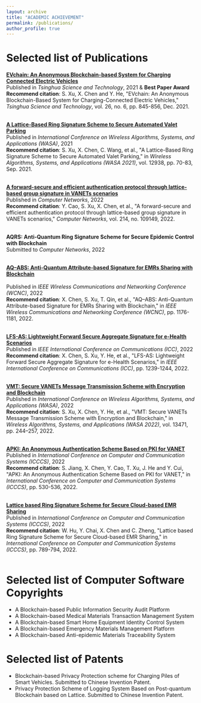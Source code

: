 ```yaml
---
layout: archive
title: "ACADEMIC ACHIEVEMENT"
permalink: /publications/
author_profile: true
---
```


Selected list of Publications
======

[**EVchain: An Anonymous Blockchain-based System for Charging Connected Electric Vehicles**](https://ieeexplore.ieee.org/stamp/stamp.jsp?tp=&arnumber=9449329)
<br>
Published in *Tsinghua Science and Technology*, 2021 & **Best Paper Award**
**Recommend citation**: S. Xu, X. Chen and Y. He, "EVchain: An Anonymous Blockchain-Based System for Charging-Connected Electric Vehicles," *Tsinghua Science and Technology*, vol. 26, no. 6, pp. 845-856, Dec. 2021.
<br><br>

[**A Lattice-Based Ring Signature Scheme to Secure Automated Valet Parking**](https://link.springer.com/chapter/10.1007%2F978-3-030-86130-8_6)  
Published in *International Conference on Wireless Algorithms, Systems, and Applications (WASA)*, 2021  
**Recommend citation**: S. Xu, X. Chen, C. Wang, et al., "A Lattice-Based Ring Signature Scheme to Secure Automated Valet Parking," in *Wireless Algorithms, Systems, and Applications (WASA 2021)*, vol. 12938, pp. 70-83, Sep. 2021.
<br><br>

[**A forward-secure and efficient authentication protocol through lattice-based group signature in VANETs scenarios**](https://www.sciencedirect.com/science/article/abs/pii/S1389128622002626)
<br>
Published in *Computer Networks*, 2022
<br>
**Recommend citation**: Y. Cao, S. Xu, X. Chen, et al., "A forward-secure and efficient authentication protocol through lattice-based group signature in VANETs scenarios," *Computer Networks*, vol. 214, no. 109149, 2022.
<br><br>

**AQRS: Anti-Quantum Ring Signature Scheme for Secure Epidemic Control with Blockchain**
<br>
Submitted to *Computer Networks*, 2022
<br><br>

[**AQ–ABS: Anti-Quantum Attribute-based Signature for EMRs Sharing with Blockchain**](https://ieeexplore.ieee.org/document/9771830)  
<br>
Published in *IEEE Wireless Communications and Networking Conference (WCNC)*, 2022
<br>
**Recommend citation**: X. Chen, S. Xu, T. Qin, et al., "AQ–ABS: Anti-Quantum Attribute-based Signature for EMRs Sharing with Blockchain," in *IEEE Wireless Communications and Networking Conference (WCNC)*, pp. 1176-1181, 2022.
<br><br>

[**LFS-AS: Lightweight Forward Secure Aggregate Signature for e-Health Scenarios**](https://ieeexplore.ieee.org/document/9838582)
<br>
Published in *IEEE International Conference on Communications (ICC)*, 2022
<br>
**Recommend citation**: X. Chen, S. Xu, Y. He, et al., "LFS-AS: Lightweight Forward Secure Aggregate Signature for e-Health Scenarios," in *IEEE International Conference on Communications (ICC)*, pp. 1239-1244, 2022.
<br><br>

[**VMT: Secure VANETs Message Transmission Scheme with Encryption and Blockchain**](https://link.springer.com/chapter/10.1007/978-3-031-19208-1_21)
<br>
Published in *International Conference on Wireless Algorithms, Systems, and Applications (WASA)*, 2022
<br>
**Recommend citation**: S. Xu, X. Chen, Y. He, et al., "VMT: Secure VANETs Message Transmission Scheme with Encryption and Blockchain," in *Wireless Algorithms, Systems, and Applications (WASA 2022)*, vol. 13471, pp. 244–257, 2022.
<br><br>

[**APKI: An Anonymous Authentication Scheme Based on PKI for VANET**](https://ieeexplore.ieee.org/abstract/document/9845923)
<br>
Published in *International Conference on Computer and Communication Systems (ICCCS)*, 2022
<br>
**Recommend citation**: S. Jiang, X. Chen, Y. Cao, T. Xu, J. He and Y. Cui, "APKI: An Anonymous Authentication Scheme Based on PKI for VANET," in *International Conference on Computer and Communication Systems (ICCCS)*, pp. 530-536, 2022.
<br><br>

[**Lattice based Ring Signature Scheme for Secure Cloud-based EMR Sharing**](https://ieeexplore.ieee.org/abstract/document/9845850)
<br>
Published in *International Conference on Computer and Communication Systems (ICCCS)*, 2022
<br>
**Recommend citation**: W. Hu, Y. Chai, X. Chen and C. Zheng, "Lattice based Ring Signature Scheme for Secure Cloud-based EMR Sharing," in *International Conference on Computer and Communication Systems (ICCCS)*, pp. 789-794, 2022.
<br><br>

Selected list of Computer Software Copyrights
======

* A Blockchain-based Public Information Security Audit Platform
* A Blockchain-based Medical Materials Transaction Management System
* A Blockchain-based Smart Home Equipment Identity Control System
* A Blockchain-based Emergency Materials Management Platform
* A Blockchain-based Anti-epidemic Materials Traceability System

  
  
Selected list of Patents
======

  * Blockchain-based Privacy Protection scheme for Charging Piles of Smart Vehicles. Submitted to Chinese Invention Patent.
  * Privacy Protection Scheme of Logging System Based on Post-quantum Blockchain based on Lattice. Submitted to Chinese Invention Patent.

